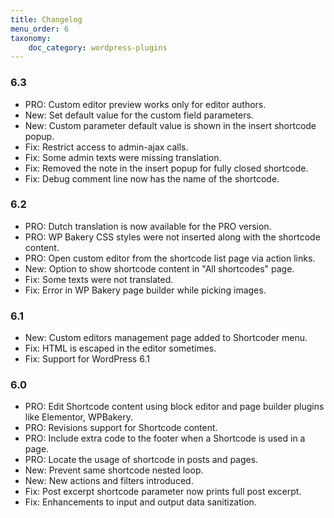 ```yaml
---
title: Changelog
menu_order: 6
taxonomy:
    doc_category: wordpress-plugins
---
```


### 6.3
* PRO: Custom editor preview works only for editor authors.
* New: Set default value for the custom field parameters.
* New: Custom parameter default value is shown in the insert shortcode popup.
* Fix: Restrict access to admin-ajax calls.
* Fix: Some admin texts were missing translation.
* Fix: Removed the note in the insert popup for fully closed shortcode.
* Fix: Debug comment line now has the name of the shortcode.

### 6.2
* PRO: Dutch translation is now available for the PRO version.
* PRO: WP Bakery CSS styles were not inserted along with the shortcode content.
* PRO: Open custom editor from the shortcode list page via action links.
* New: Option to show shortcode content in "All shortcodes" page.
* Fix: Some texts were not translated.
* Fix: Error in WP Bakery page builder while picking images.

### 6.1
* New: Custom editors management page added to Shortcoder menu.
* Fix: HTML is escaped in the editor sometimes.
* Fix: Support for WordPress 6.1

### 6.0
* PRO: Edit Shortcode content using block editor and page builder plugins like Elementor, WPBakery.
* PRO: Revisions support for Shortcode content.
* PRO: Include extra code to the footer when a Shortcode is used in a page.
* PRO: Locate the usage of shortcode in posts and pages.
* New: Prevent same shortcode nested loop.
* New: New actions and filters introduced.
* Fix: Post excerpt shortcode parameter now prints full post excerpt.
* Fix: Enhancements to input and output data sanitization.